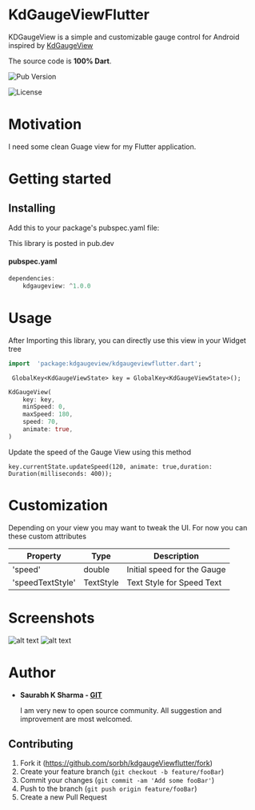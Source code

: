 
# KdGaugeViewFlutter
KDGaugeView is a simple and customizable gauge control for Android inspired by [KdGaugeView](https://github.com/Sorbh/kdgaugeView)

The source code is **100% Dart**.

![Pub Version](https://img.shields.io/pub/v/box2d?style=flat-square)

![License](https://img.shields.io/badge/License-BSD%203--Clause-blue.svg?style=flat-square)


# Motivation

I need some clean Guage view for my Flutter application.

# Getting started

## Installing
Add this to your package's pubspec.yaml file:

This library is posted in pub.dev

#### pubspec.yaml
```dart
dependencies:  
	kdgaugeview: ^1.0.0
```

# Usage

After Importing this library, you can directly use this view in your Widget tree

```dart
import  'package:kdgaugeview/kdgaugeviewflutter.dart';
```

```
 GlobalKey<KdGaugeViewState> key = GlobalKey<KdGaugeViewState>();
```

```dart
KdGaugeView(
    key: key,
    minSpeed: 0,
    maxSpeed: 180,
    speed: 70,
    animate: true,
)
```
Update the speed of the Gauge View using this method

```
key.currentState.updateSpeed(120, animate: true,duration: Duration(milliseconds: 400));
```

# Customization
  Depending on your view you may want to tweak the UI. For now you can these custom attributes

  | Property | Type | Description |
  |----------|------|-------------|
  | 'speed' | double | Initial speed for the Gauge |
  | 'speedTextStyle' | TextStyle | Text Style for Speed Text |



# Screenshots
![alt text](https://github.com/sorbh/kdGaugeViewFlutter/blob/master/raw/demo.jpeg)   ![alt text](https://github.com/sorbh/kdGaugeViewFlutter/blob/master/raw/demo.gif)

# Author
  * **Saurabh K Sharma - [GIT](https://github.com/Sorbh)**
  
      I am very new to open source community. All suggestion and improvement are most welcomed. 
  
 
## Contributing

1. Fork it (<https://github.com/sorbh/kdgaugeViewflutter/fork>)
2. Create your feature branch (`git checkout -b feature/fooBar`)
3. Commit your changes (`git commit -am 'Add some fooBar'`)
4. Push to the branch (`git push origin feature/fooBar`)
5. Create a new Pull Request

